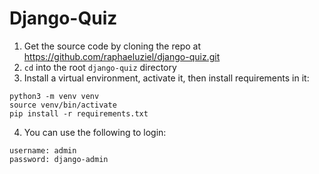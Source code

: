 # Django-Quiz

1.  Get the source code by cloning the repo at    
<a href="https://github.com/raphaeluziel/django-quiz.git" target="_blank">https://github.com/raphaeluziel/django-quiz.git</a>
2.  `cd` into the root `django-quiz` directory
3.  Install a virtual environment, activate it, then install requirements in it:  
```
python3 -m venv venv
source venv/bin/activate
pip install -r requirements.txt
```
4.  You can use the following to login:
```
username: admin
password: django-admin
```
